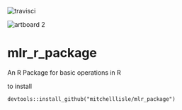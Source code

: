 
![travisci](https://travis-ci.org/mitchelllisle/mlr_package.svg?branch=master)

![artboard 2](https://user-images.githubusercontent.com/18128531/27258924-aaf071de-544a-11e7-996d-10c883690dff.png)
# mlr_r_package
An R Package for basic operations in R

to install

```devtools::install_github("mitchelllisle/mlr_package")```
